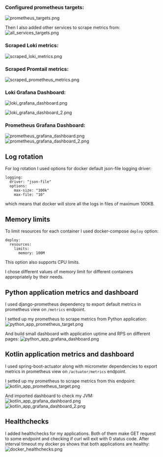 ### Configured prometheus targets:

![prometheus_targets.png](resources/prometheus_targets.png)

Then I also added other services to scrape metrics from:
![all_services_targets.png](resources/all_services_targets.png)

### Scraped Loki metrics:

![scraped_loki_metrics.png](resources/scraped_loki_metrics.png)

### Scraped Promtail metrics:

![scraped_prometheus_metrics.png](resources/scraped_prometheus_metrics.png)

### Loki Grafana Dashboard:

![loki_grafana_dashboard.png](resources/loki_grafana_dashboard.png)

![loki_grafana_dashboard_2.png](resources/loki_grafana_dashboard_2.png)

### Prometheus Grafana Dashboard:

![prometheus_grafana_dashboard.png](resources/prometheus_grafana_dashboard.png)
![prometheus_grafana_dashboard_2.png](resources/prometheus_grafana_dashboard_2.png)

## Log rotation

For log rotation I used options for docker default json-file logging driver:

```
logging:
  driver: "json-file"
  options:
    max-size: "100k"
    max-file: "10"
```

which means that docker will store all the logs in files of maximum 100KB.

## Memory limits

To limit resources for each container I used docker-compose `deploy` option:

```
deploy:
  resources:
    limits:
      memory: 100M
```

This option also supports CPU limits.

I chose different values of memory limit for different containers appropriately by their needs.

## Python application metrics and dashboard

I used django-prometheus dependency to export default metrics in prometheus view on `/metrics` endpoint.

I setted up my prometheus to scrape metrics from Python application:
![python_app_prometheus_target.png](resources/python_app_prometheus_target.png)

And build small dashboard with application uptime and RPS on different pages:
![python_app_grafana_dashboard.png](resources/python_app_grafana_dashboard.png)

## Kotlin application metrics and dashboard

I used spring-boot-actuator along with micrometer dependencies to export metrics in prometheus view
on `/actuator/metrics` endpoint.

I setted up my prometheus to scrape metrics from this endpoint:
![kotlin_app_prometheus_target.png](resources/kotlin_app_prometheus_target.png)

And imported dashboard to check my JVM:
![kotlin_app_grafana_dashboard.png](resources/kotlin_app_grafana_dashboard.png)
![kotlin_app_grafana_dashboard_2.png](resources/kotlin_app_grafana_dashboard_2.png)

## Healthchecks

I added healthchecks for my applications. Both of them make GET request to some endpoint and checking if curl will exit
with 0 status code. After interval timeout my docker ps shows that both applications are healthy:
![docker_healthchecks.png](resources/docker_healthchecks.png)